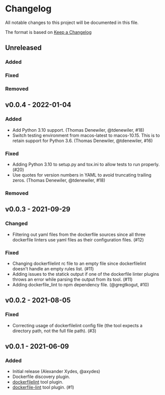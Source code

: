 # Changelog

All notable changes to this project will be documented in this file.

The format is based on [Keep a Changelog](https://keepachangelog.com/en/1.0.0/)

## Unreleased

### Added

### Fixed

### Removed

## v0.0.4 - 2022-01-04

### Added

- Add Python 3.10 support. (Thomas Denewiler, @tdenewiler, #18)
- Switch testing environment from macos-latest to macos-10.15.
  This is to retain support for Python 3.6. (Thomas Denewiler, @tdenewiler, #16)

### Fixed

- Adding Python 3.10 to setup.py and tox.ini to allow tests to run properly. (#20)
- Use quotes for version numbers in YAML to avoid truncating trailing zeros. (Thomas Denewiler, @tdenewiler, #18)

### Removed

## v0.0.3 - 2021-09-29

### Changed

- Filtering out yaml files from the dockerfile sources since all three dockerfile linters
  use yaml files as their configuration files. (#12)

### Fixed

- Changing dockerfilelint rc file to an empty file since dockerfilelint doesn't handle an empty rules list. (#11)
- Adding issues to the statick output if one of the dockerfile linter plugins throws an error while parsing
  the output from its tool. (#11)
- Adding dockerfile_lint to npm dependency file. (@gregtkogut, #10)

## v0.0.2 - 2021-08-05

### Fixed

- Correcting usage of dockerfilelint config file
  (the tool expects a directory path, not the full file path). (#3)

## v0.0.1 - 2021-06-09

### Added

- Initial release (Alexander Xydes, @axydes)
- Dockerfile discovery plugin.
- [dockerfilelint](https://github.com/replicatedhq/dockerfilelint) tool plugin.
- [dockerfile-lint](https://github.com/projectatomic/dockerfile_lint) tool plugin. (#1)
